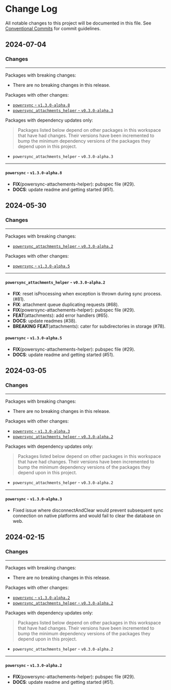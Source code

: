 # Change Log

All notable changes to this project will be documented in this file.
See [Conventional Commits](https://conventionalcommits.org) for commit guidelines.

## 2024-07-04

### Changes

---

Packages with breaking changes:

 - There are no breaking changes in this release.

Packages with other changes:

 - [`powersync` - `v1.3.0-alpha.8`](#powersync---v130-alpha8)
 - [`powersync_attachments_helper` - `v0.3.0-alpha.3`](#powersync_attachments_helper---v030-alpha3)

Packages with dependency updates only:

> Packages listed below depend on other packages in this workspace that have had changes. Their versions have been incremented to bump the minimum dependency versions of the packages they depend upon in this project.

 - `powersync_attachments_helper` - `v0.3.0-alpha.3`

---

#### `powersync` - `v1.3.0-alpha.8`

 - **FIX**(powersync-attachements-helper): pubspec file (#29).
 - **DOCS**: update readme and getting started (#51).


## 2024-05-30

### Changes

---

Packages with breaking changes:

 - [`powersync_attachments_helper` - `v0.3.0-alpha.2`](#powersync_attachments_helper---v030-alpha2)

Packages with other changes:

 - [`powersync` - `v1.3.0-alpha.5`](#powersync---v130-alpha5)

---

#### `powersync_attachments_helper` - `v0.3.0-alpha.2`

 - **FIX**: reset isProcessing when exception is thrown during sync process. (#81).
 - **FIX**: attachment queue duplicating requests (#68).
 - **FIX**(powersync-attachements-helper): pubspec file (#29).
 - **FEAT**(attachments): add error handlers (#65).
 - **DOCS**: update readmes (#38).
 - **BREAKING** **FEAT**(attachments): cater for subdirectories in storage (#78).

#### `powersync` - `v1.3.0-alpha.5`

 - **FIX**(powersync-attachements-helper): pubspec file (#29).
 - **DOCS**: update readme and getting started (#51).


## 2024-03-05

### Changes

---

Packages with breaking changes:

 - There are no breaking changes in this release.

Packages with other changes:

 - [`powersync` - `v1.3.0-alpha.3`](#powersync---v130-alpha3)
 - [`powersync_attachments_helper` - `v0.3.0-alpha.2`](#powersync_attachments_helper---v030-alpha2)

Packages with dependency updates only:

> Packages listed below depend on other packages in this workspace that have had changes. Their versions have been incremented to bump the minimum dependency versions of the packages they depend upon in this project.

 - `powersync_attachments_helper` - `v0.3.0-alpha.2`

---

#### `powersync` - `v1.3.0-alpha.3`

 - Fixed issue where disconnectAndClear would prevent subsequent sync connection on native platforms and would fail to clear the database on web.


## 2024-02-15

### Changes

---

Packages with breaking changes:

 - There are no breaking changes in this release.

Packages with other changes:

 - [`powersync` - `v1.3.0-alpha.2`](#powersync---v130-alpha2)
 - [`powersync_attachments_helper` - `v0.3.0-alpha.2`](#powersync_attachments_helper---v030-alpha2)

Packages with dependency updates only:

> Packages listed below depend on other packages in this workspace that have had changes. Their versions have been incremented to bump the minimum dependency versions of the packages they depend upon in this project.

 - `powersync_attachments_helper` - `v0.3.0-alpha.2`

---

#### `powersync` - `v1.3.0-alpha.2`

 - **FIX**(powersync-attachements-helper): pubspec file (#29).
 - **DOCS**: update readme and getting started (#51).

